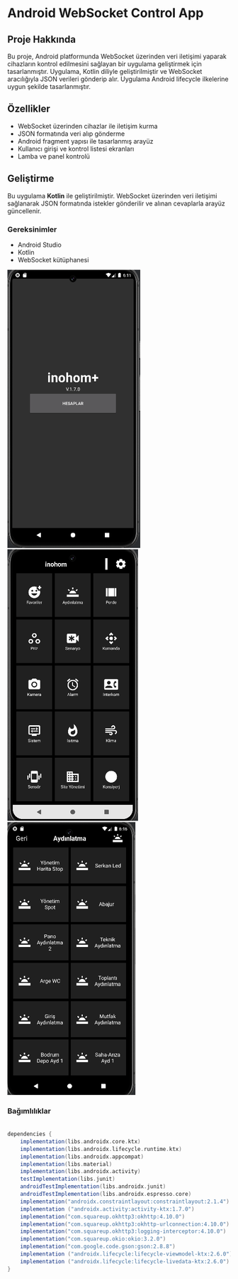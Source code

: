 # Android WebSocket Control App

## Proje Hakkında
Bu proje, Android platformunda WebSocket üzerinden veri iletişimi yaparak cihazların kontrol edilmesini sağlayan bir uygulama geliştirmek için tasarlanmıştır. Uygulama, Kotlin diliyle geliştirilmiştir ve WebSocket aracılığıyla JSON verileri gönderip alır. Uygulama Android lifecycle ilkelerine uygun şekilde tasarlanmıştır.

## Özellikler
- WebSocket üzerinden cihazlar ile iletişim kurma
- JSON formatında veri alıp gönderme
- Android fragment yapısı ile tasarlanmış arayüz
- Kullanıcı girişi ve kontrol listesi ekranları
- Lamba ve panel kontrolü

## Geliştirme

Bu uygulama **Kotlin** ile geliştirilmiştir. WebSocket üzerinden veri iletişimi sağlanarak JSON formatında istekler gönderilir ve alınan cevaplarla arayüz güncellenir.

### Gereksinimler
- Android Studio
- Kotlin
- WebSocket kütüphanesi 

![Proje Görseli](https://github.com/muratcivek/android_websocket_challange/blob/master/gorseller/1.png)
![Proje Görseli](https://github.com/muratcivek/android_websocket_challange/blob/master/gorseller/2.png)
![Proje Görseli](https://github.com/muratcivek/android_websocket_challange/blob/master/gorseller/3.png)

### Bağımlılıklar
```gradle

dependencies {
    implementation(libs.androidx.core.ktx)
    implementation(libs.androidx.lifecycle.runtime.ktx)
    implementation(libs.androidx.appcompat)
    implementation(libs.material)
    implementation(libs.androidx.activity)
    testImplementation(libs.junit)
    androidTestImplementation(libs.androidx.junit)
    androidTestImplementation(libs.androidx.espresso.core)
    implementation("androidx.constraintlayout:constraintlayout:2.1.4")
    implementation ("androidx.activity:activity-ktx:1.7.0")
    implementation("com.squareup.okhttp3:okhttp:4.10.0")
    implementation("com.squareup.okhttp3:okhttp-urlconnection:4.10.0")
    implementation("com.squareup.okhttp3:logging-interceptor:4.10.0")
    implementation("com.squareup.okio:okio:3.2.0")
    implementation("com.google.code.gson:gson:2.8.8")
    implementation ("androidx.lifecycle:lifecycle-viewmodel-ktx:2.6.0")
    implementation ("androidx.lifecycle:lifecycle-livedata-ktx:2.6.0")
}


